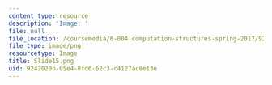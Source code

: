 ```yaml
---
content_type: resource
description: 'Image: '
file: null
file_location: /coursemedia/6-004-computation-structures-spring-2017/9242020b05e48fd662c3c4127ac8e13e_Slide15.png
file_type: image/png
resourcetype: Image
title: Slide15.png
uid: 9242020b-05e4-8fd6-62c3-c4127ac8e13e
---
```


